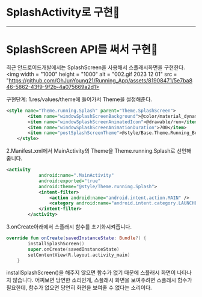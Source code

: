 # SplashActivity로 구현📌

---
# SplashScreen API를 써서 구현📌
최근 안드로이드개발에서는 SplashScreen을 사용해서 스플래시화면을 구현한다.
<img width = "1000" height = "1000" alt = "002.gif 2023 12 01" src = "https://github.com/OhJunYoung21/Running_App/assets/81908471/5e7ba846-5862-43f9-9f2b-4a075669a2d1>

구현단계:
1.res/values/theme에 들어가서 Theme을 설정해준다.

~~~xml
<style name="Theme.running.Splash" parent="Theme.SplashScreen">
        <item name="windowSplashScreenBackground">@color/material_dynamic_primary90</item>
        <item name="windowSplashScreenAnimatedIcon">@drawable/run</item>
        <item name="windowSplashScreenAnimationDuration">700</item>
        <item name="postSplashScreenTheme">@style/Base.Theme.Running_Beta</item>
    </style>
~~~
2.Manifest.xml에서 MainActivity의 Theme을 Theme.running.Splash로 선언해줍니다.

~~~xml
<activity
            android:name=".MainActivity"
            android:exported="true"
            android:theme="@style/Theme.running.Splash">
            <intent-filter>
                <action android:name="android.intent.action.MAIN" />
                <category android:name="android.intent.category.LAUNCHER" />
            </intent-filter>
        </activity>
~~~

3.onCreate아래에서 스플래시 함수를 초기화시켜줍니다.

~~~kotlin
override fun onCreate(savedInstanceState: Bundle?) {
        installSplashScreen()
        super.onCreate(savedInstanceState)
        setContentView(R.layout.activity_main)
    }
~~~
<div>installSplashScreen()을 해주지 않으면 함수가 없기 때문에 스플래시 화면이 나타나지 않습니다. 어찌보면 당연한 소리인게, 스플래시 화면을 보여주려면 스플래시 함수가 필요한데, 함수가 없으면 당연히 화면을 보여줄 수 없다는 소리이다.</div>

